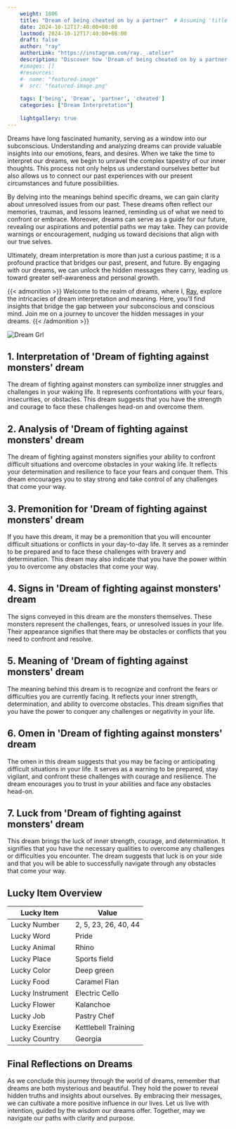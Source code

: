 ```yaml
---
    weight: 1806
    title: "Dream of being cheated on by a partner"  # Assuming 'title' column exists
    date: 2024-10-12T17:40:00+08:00
    lastmod: 2024-10-12T17:40:00+08:00
    draft: false
    author: "ray"
    authorLink: "https://instagram.com/ray._.atelier"
    description: "Discover how 'Dream of being cheated on by a partner' can interpret your future and uncover its significant meanings in your life."
    #images: []
    #resources:
    #- name: "featured-image"
    #  src: "featured-image.png"
    
    tags: ['being', 'Dream', 'partner', 'cheated']
    categories: ["Dream Interpretation"]
    
    lightgallery: true
---
```

    
Dreams have long fascinated humanity, serving as a window into our subconscious. Understanding and analyzing dreams can provide valuable insights into our emotions, fears, and desires. When we take the time to interpret our dreams, we begin to unravel the complex tapestry of our inner thoughts. This process not only helps us understand ourselves better but also allows us to connect our past experiences with our present circumstances and future possibilities.

By delving into the meanings behind specific dreams, we can gain clarity about unresolved issues from our past. These dreams often reflect our memories, traumas, and lessons learned, reminding us of what we need to confront or embrace. Moreover, dreams can serve as a guide for our future, revealing our aspirations and potential paths we may take. They can provide warnings or encouragement, nudging us toward decisions that align with our true selves.

Ultimately, dream interpretation is more than just a curious pastime; it is a profound practice that bridges our past, present, and future. By engaging with our dreams, we can unlock the hidden messages they carry, leading us toward greater self-awareness and personal growth.

{{< admonition >}}
Welcome to the realm of dreams, where I, [Ray](https://instagram.com/ray._.atelier), explore the intricacies of dream interpretation and meaning. Here, you’ll find insights that bridge the gap between your subconscious and conscious mind. Join me on a journey to uncover the hidden messages in your dreams.
{{< /admonition >}}

![Dream Grl](https://cdn.pixabay.com/photo/2017/11/02/03/35/gothic-2910057_1280.jpg "Dream Grl")

## 1. Interpretation of 'Dream of fighting against monsters' dream

The dream of fighting against monsters can symbolize inner struggles and challenges in your waking life. It represents confrontations with your fears, insecurities, or obstacles. This dream suggests that you have the strength and courage to face these challenges head-on and overcome them.

## 2. Analysis of 'Dream of fighting against monsters' dream

The dream of fighting against monsters signifies your ability to confront difficult situations and overcome obstacles in your waking life. It reflects your determination and resilience to face your fears and conquer them. This dream encourages you to stay strong and take control of any challenges that come your way.

## 3. Premonition for 'Dream of fighting against monsters' dream

If you have this dream, it may be a premonition that you will encounter difficult situations or conflicts in your day-to-day life. It serves as a reminder to be prepared and to face these challenges with bravery and determination. This dream may also indicate that you have the power within you to overcome any obstacles that come your way.

## 4. Signs in 'Dream of fighting against monsters' dream

The signs conveyed in this dream are the monsters themselves. These monsters represent the challenges, fears, or unresolved issues in your life. Their appearance signifies that there may be obstacles or conflicts that you need to confront and resolve.

## 5. Meaning of 'Dream of fighting against monsters' dream

The meaning behind this dream is to recognize and confront the fears or difficulties you are currently facing. It reflects your inner strength, determination, and ability to overcome obstacles. This dream signifies that you have the power to conquer any challenges or negativity in your life.

## 6. Omen in 'Dream of fighting against monsters' dream

The omen in this dream suggests that you may be facing or anticipating difficult situations in your life. It serves as a warning to be prepared, stay vigilant, and confront these challenges with courage and resilience. The dream encourages you to trust in your abilities and face any obstacles head-on.

## 7. Luck from 'Dream of fighting against monsters' dream

This dream brings the luck of inner strength, courage, and determination. It signifies that you have the necessary qualities to overcome any challenges or difficulties you encounter. The dream suggests that luck is on your side and that you will be able to successfully navigate through any obstacles that come your way.

## Lucky Item Overview
| Lucky Item          | Value              |
|---------------|--------------------|
| Lucky Number        | 2, 5, 23, 26, 40, 44  |
| Lucky Word          | Pride |
| Lucky Animal        | Rhino |
| Lucky Place         | Sports field     |
| Lucky Color         | Deep green     |
| Lucky Food          | Caramel Flan      |
| Lucky Instrument    | Electric Cello |
| Lucky Flower        | Kalanchoe    |
| Lucky Job           | Pastry Chef       |
| Lucky Exercise      | Kettlebell Training  |
| Lucky Country       | Georgia    |


##  Final Reflections on Dreams

As we conclude this journey through the world of dreams, remember that dreams are both mysterious and beautiful. They hold the power to reveal hidden truths and insights about ourselves. By embracing their messages, we can cultivate a more positive influence in our lives. Let us live with intention, guided by the wisdom our dreams offer. Together, may we navigate our paths with clarity and purpose.
